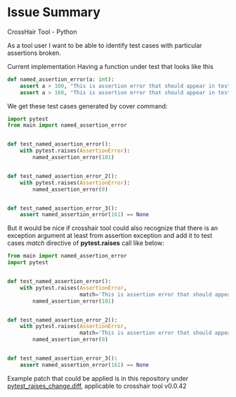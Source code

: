 # Issue Summary

CrossHair Tool - Python

As a tool user I want to be able to identify test cases with particular assertions broken.

Current implementation
Having a function under test that looks like this

```python
def named_assertion_error(a: int):
    assert a > 100, "This is assertion error that should appear in test case match - first checkpoint"
    assert a > 160, "This is assertion error that should appear in test case match - second checkpoint"
```

We get these test cases generated by cover command:

```python
import pytest
from main import named_assertion_error


def test_named_assertion_error():
    with pytest.raises(AssertionError):
        named_assertion_error(101)


def test_named_assertion_error_2():
    with pytest.raises(AssertionError):
        named_assertion_error(0)


def test_named_assertion_error_3():
    assert named_assertion_error(161) == None
```

But it would be nice if crosshair tool could also recognize that there is an exception argument at least from assertion
exception
and add it to test cases _match_ directive of **pytest.raises** call like below:

```python
from main import named_assertion_error
import pytest


def test_named_assertion_error():
    with pytest.raises(AssertionError,
                       match='This is assertion error that should appear in test case match - second checkpoint'):
        named_assertion_error(101)


def test_named_assertion_error_2():
    with pytest.raises(AssertionError,
                       match='This is assertion error that should appear in test case match - first checkpoint'):
        named_assertion_error(0)


def test_named_assertion_error_3():
    assert named_assertion_error(161) == None
```

Example patch that could be applied is in this repository under [pytest_raises_change.diff](pytest_raises_change.diff),
applicable to crosshair tool v0.0.42